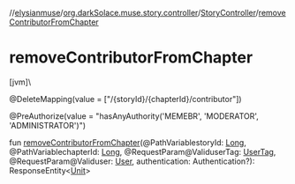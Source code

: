 //[elysianmuse](../../../index.md)/[org.darkSolace.muse.story.controller](../index.md)/[StoryController](index.md)/[removeContributorFromChapter](remove-contributor-from-chapter.md)

# removeContributorFromChapter

[jvm]\

@DeleteMapping(value = [&quot;/{storyId}/{chapterId}/contributor&quot;])

@PreAuthorize(value = &quot;hasAnyAuthority('MEMEBR', 'MODERATOR', 'ADMINISTRATOR')&quot;)

fun [removeContributorFromChapter](remove-contributor-from-chapter.md)(@PathVariablestoryId: [Long](https://kotlinlang.org/api/latest/jvm/stdlib/kotlin/-long/index.html), @PathVariablechapterId: [Long](https://kotlinlang.org/api/latest/jvm/stdlib/kotlin/-long/index.html), @RequestParam@ValiduserTag: [UserTag](../../org.darkSolace.muse.user.model/-user-tag/index.md), @RequestParam@Validuser: [User](../../org.darkSolace.muse.user.model/-user/index.md), authentication: Authentication?): ResponseEntity&lt;[Unit](https://kotlinlang.org/api/latest/jvm/stdlib/kotlin/-unit/index.html)&gt;
